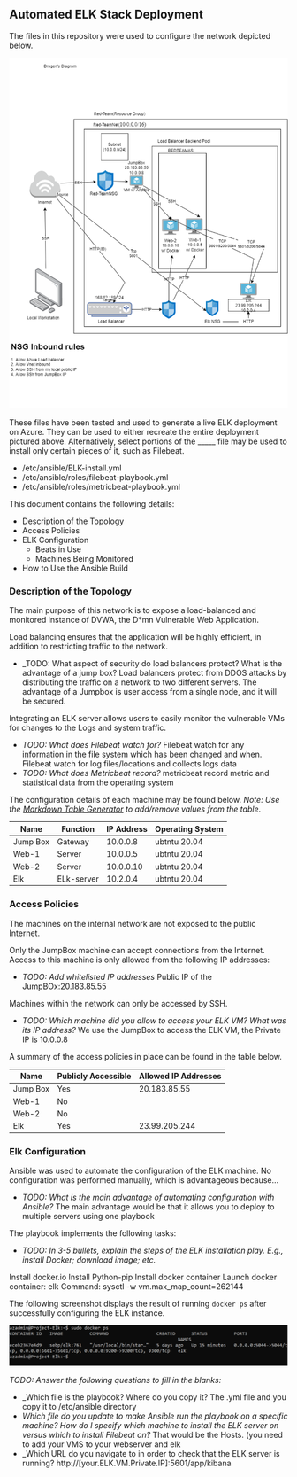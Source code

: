 ## Automated ELK Stack Deployment

The files in this repository were used to configure the network depicted below.

![Topology](https://github.com/Lzythinker/Project-Elk/blob/main/IMG/Elk%20stack.drawio.png)

These files have been tested and used to generate a live ELK deployment on Azure. They can be used to either recreate the entire deployment pictured above. Alternatively, select portions of the _____ file may be used to install only certain pieces of it, such as Filebeat.

  - /etc/ansible/ELK-install.yml
  - /etc/ansible/roles/filebeat-playbook.yml
  - /etc/ansible/roles/metricbeat-playbook.yml

This document contains the following details:
- Description of the Topology
- Access Policies
- ELK Configuration
  - Beats in Use
  - Machines Being Monitored
- How to Use the Ansible Build


### Description of the Topology

The main purpose of this network is to expose a load-balanced and monitored instance of DVWA, the D*mn Vulnerable Web Application.

Load balancing ensures that the application will be highly efficient, in addition to restricting traffic to the network.
- _TODO: What aspect of security do load balancers protect? What is the advantage of a jump box?
Load balancers protect from DDOS attacks by distributing the traffic on a network to two different servers. The advantage of a Jumpbox is user access from a single node, and it will be secured.

Integrating an ELK server allows users to easily monitor the vulnerable VMs for changes to the Logs and system traffic.
- _TODO: What does Filebeat watch for?_
Filebeat watch for any information in the file system which has been changed and when.
Filebeat watch for log files/locations and collects logs data
- _TODO: What does Metricbeat record?_
metricbeat record metric and statistical data from the operating system

The configuration details of each machine may be found below.
_Note: Use the [Markdown Table Generator](http://www.tablesgenerator.com/markdown_tables) to add/remove values from the table_.

| Name          | Function        | IP Address      | Operating System |
|---------------|-----------------|-----------------|------------------|
| Jump Box      |Gateway          | 10.0.0.8        |ubtntu 20.04      |
| Web-1         |Server           | 10.0.0.5        |ubtntu 20.04      |
| Web-2         |Server           | 10.0.0.10       |ubtntu 20.04      |
| Elk           |ELk-server       | 10.2.0.4        |ubtntu 20.04      |

### Access Policies

The machines on the internal network are not exposed to the public Internet. 

Only the JumpBox machine can accept connections from the Internet. Access to this machine is only allowed from the following IP addresses:
- _TODO: Add whitelisted IP addresses_
Public IP of the JumpBOx:20.183.85.55

Machines within the network can only be accessed by SSH.
- _TODO: Which machine did you allow to access your ELK VM? What was its IP address?_
We use the JumpBox to access the ELK VM, the Private IP is 10.0.0.8


A summary of the access policies in place can be found in the table below.

| Name       | Publicly Accessible  | Allowed IP Addresses |
|----------  |----------------------|----------------------|
| Jump Box   | Yes                  | 20.183.85.55         |
| Web-1      | No                   |                      |
| Web-2      | No                   |                      |
| Elk        | Yes                  | 23.99.205.244        |

### Elk Configuration

Ansible was used to automate the configuration of the ELK machine. No configuration was performed manually, which is advantageous because...
- _TODO: What is the main advantage of automating configuration with Ansible?_
The main advantage would be that it allows you to deploy to multiple servers using one playbook

The playbook implements the following tasks:
- _TODO: In 3-5 bullets, explain the steps of the ELK installation play. E.g., install Docker; download image; etc._

Install docker.io
Install Python-pip
Install docker container
Launch docker container: elk
Command: sysctl -w vm.max_map_count=262144

The following screenshot displays the result of running `docker ps` after successfully configuring the ELK instance.


![Docker ps](https://github.com/Lzythinker/Project-Elk/blob/main/IMG/docker%20ps.PNG)


_TODO: Answer the following questions to fill in the blanks:_
- _Which file is the playbook? Where do you copy it?
The .yml file and you copy it to /etc/ansible directory
- _Which file do you update to make Ansible run the playbook on a specific machine? How do I specify which machine to install the ELK server on versus which to install Filebeat on?_
That would be the Hosts. (you need to add your VMS to your webserver and elk
- _Which URL do you navigate to in order to check that the ELK server is running?
http://[your.ELK.VM.Private.IP]:5601/app/kibana


